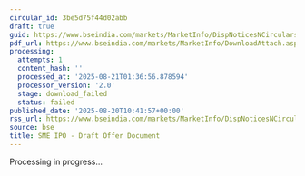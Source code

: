 ```yaml
---
circular_id: 3be5d75f44d02abb
draft: true
guid: https://www.bseindia.com/markets/MarketInfo/DispNoticesNCirculars.aspx?Noticeid={F887518A-529A-483B-A4E6-1D0473C6A5AE}&noticeno=20250820-18&dt=08/20/2025&icount=18&totcount=60&flag=0
pdf_url: https://www.bseindia.com/markets/MarketInfo/DownloadAttach.aspx?id=20250820-18&attachedId=
processing:
  attempts: 1
  content_hash: ''
  processed_at: '2025-08-21T01:36:56.878594'
  processor_version: '2.0'
  stage: download_failed
  status: failed
published_date: '2025-08-20T10:41:57+00:00'
rss_url: https://www.bseindia.com/markets/MarketInfo/DispNoticesNCirculars.aspx?Noticeid={F887518A-529A-483B-A4E6-1D0473C6A5AE}&noticeno=20250820-18&dt=08/20/2025&icount=18&totcount=60&flag=0
source: bse
title: SME IPO - Draft Offer Document
---
```


Processing in progress...